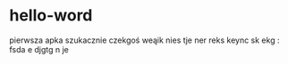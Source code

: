 # hello-word
pierwsza apka
szukacznie czekgoś weąik nies tje ner reks keync sk
ekg :
fsda e 
djgtg n je
